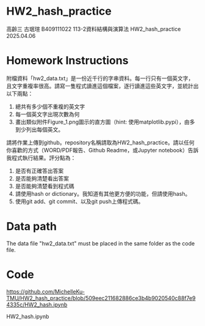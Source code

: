 # HW2_hash_practice
高齡三 古珉瑄 B409111022 113-2資料結構與演算法 HW2_hash_practice
2025.04.06
# Homework Instructions 
附檔資料「hw2_data.txt」是一份近千行的字串資料。每一行只有一個英文字，且文字重複率很高。請寫一隻程式讀進這個檔案，逐行讀進這些英文字，並統計出以下兩點：
 
1. 總共有多少個不重複的英文字
2. 每一個英文字出現次數為何
3. 畫出類似附件Figure_1.png圖示的直方圖（hint: 使用matplotlib.pypi），由多到少列出每個英文。
 
請將作業上傳到github。repository名稱請取為HW2_hash_practice。請以任何你喜歡的方式（WORD/PDF報告、Github Readme，或Jupyter notebook）告訴我程式執行結果。評分點為：
 
1. 是否有正確答出答案
2. 是否能夠清楚看出答案
3. 是否能夠清楚看到程式碼
4. 請使用hash or dictionary。我知道有其他更方便的功能，但請使用hash。
5. 使用git add、git commit、以及git push上傳程式碼。

# Data path
The data file "hw2_data.txt" must be placed in the same folder as the code file.

# Code
https://github.com/MichelleKu-TMU/HW2_hash_practice/blob/509eec211682886ce3b4b9020540c88f7e94335c/HW2_hash.ipynb

HW2_hash.ipynb

